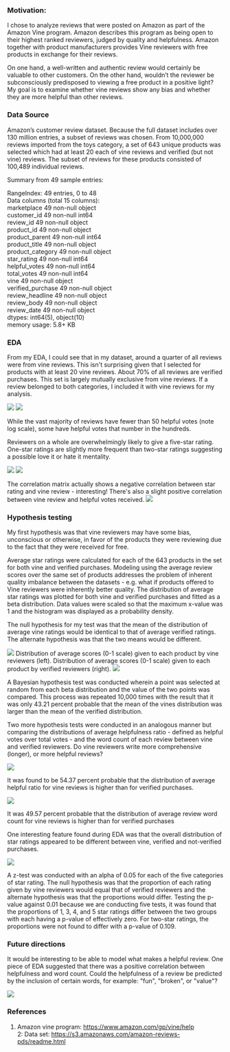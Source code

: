 ### Motivation:

I chose to analyze reviews that were posted on Amazon as part of the Amazon Vine program. Amazon describes this program as being open to their highest ranked reviewers, judged by quality and helpfulness. Amazon together with product manufacturers provides Vine reviewers with free products in exchange for their reviews.

On one hand, a well-written and authentic review would certainly be valuable to other customers. On the other hand, wouldn’t the reviewer be subconsciously predisposed to viewing a free product in a positive light? My goal is to examine whether vine reviews show any bias and whether they are more helpful than other reviews.

### Data Source
Amazon’s customer review dataset. Because the full dataset includes over 130 million entries, a subset of reviews was chosen. From 10,000,000 reviews imported from the toys category, a set of 643 unique products was selected which had at least 20 each of vine reviews and verified (but not vine) reviews. The subset of reviews for these products consisted of 100,489 individual reviews.

Summary from 49 sample entries:

RangeIndex: 49 entries, 0 to 48   
Data columns (total 15 columns):  
marketplace          49 non-null object  
customer_id          49 non-null int64  
review_id            49 non-null object  
product_id           49 non-null object  
product_parent       49 non-null int64  
product_title        49 non-null object  
product_category     49 non-null object  
star_rating          49 non-null int64  
helpful_votes        49 non-null int64  
total_votes          49 non-null int64  
vine                 49 non-null object  
verified_purchase    49 non-null object  
review_headline      49 non-null object  
review_body          49 non-null object  
review_date          49 non-null object  
dtypes: int64(5), object(10)  
memory usage: 5.8+ KB  

### EDA

From my EDA, I could see that in my dataset, around a quarter of all reviews were from vine reviews. This isn't surprising given that I selected for products with at least 20 vine reviews. About 70% of all reviews are verified purchases. This set is largely mutually exclusive from vine reviews. If a review belonged to both categories, I included it with vine reviews for my analysis.

![](images/vine_eda.png)
![](images/verified_eda.png)

While the vast majority of reviews have fewer than 50 helpful votes (note log scale), some have helpful votes that number in the hundreds.

Reviewers on a whole are overwhelmingly likely to give a five-star rating. One-star ratings are slightly more frequent than two-star ratings suggesting a possible love it or hate it mentality.

![](images/helpful_votes_eda.png)
![](images/star_rating.png)

The correlation matrix actually shows a negative correlation between star rating and vine review - interesting! There's also a slight positive correlation between vine review and helpful votes received.
![](images/correlation_matrix.png)

### Hypothesis testing

My first hypothesis was that vine reviewers may have some bias, unconscious or otherwise,
in favor of the products they were reviewing due to the fact that they were received
for free.

Average star ratings were calculated for each of the 643 products in the set for both vine and verified purchases. Modeling using the average review scores over the same set of products addresses the problem of inherent quality imbalance between the datasets - e.g. what if products offered to Vine reviewers were inherently better quality. The distribution of average star ratings was plotted for both vine and verified purchases and fitted as a beta distribution. Data values were scaled so that the maximum x-value was 1 and the histogram was displayed as a probability density.

The null hypothesis for my test was that the mean of the distribution of
average vine ratings would be identical to that of average verified ratings. The alternate
hypothesis was that the two means would be different.

![](images/star_rating_distributions.png)
Distribution of average scores (0-1 scale) given to each product by vine reviewers (left).
Distribution of average scores (0-1 scale) given to each product by verified reviewers (right).
![](images/star_rating_beta.png)

A Bayesian hypothesis test was conducted wherein a point was selected at random from each
beta distribution and the value of the two points was compared. This process was repeated
10,000 times with the result that it was only 43.21 percent probable that the mean of the vines distribution was larger than the mean of the verified distribution.

Two more hypothesis tests were conducted in an analogous manner but comparing the distributions of average helpfulness ratio - defined as helpful votes over total votes - and the word count of each review between vine and verified reviewers. Do vine reviewers write more comprehensive (longer), or more helpful reviews?

![](images/helpful_ratio_distributions.png)

It was found to be 54.37 percent probable that the distribution of average
helpful ratio for vine reviews is higher than for verified purchases.

![](images/word_count_distributions.png)

It was 49.57 percent probable that the distribution of average
review word count for vine reviews is higher than for verified purchases

One interesting feature found during EDA was that the overall distribution of star ratings appeared to be different between vine, verified and not-verified purchases.

![](images/star_pie_chart.png)

A z-test was conducted with an alpha of 0.05 for each of the five categories of star rating. The null hypothesis was that the proportion of each rating given by vine reviewers would equal that of verified reviewers and the alternate hypothesis was that the proportions would differ. Testing the p-value against 0.01 because we are conducting five tests, it was found that the proportions of 1, 3, 4, and 5 star ratings differ between the two groups with each having a p-value of effectively zero. For two-star ratings, the proportions were not found to differ with a p-value of 0.109.

### Future directions
It would be interesting to be able to model what makes a helpful review. One piece of EDA suggested that there was a positive correlation between helpfulness and word count. Could the helpfulness of a review be predicted by the inclusion of certain words, for example: "fun", "broken", or "value"?

![](images/word_count_correlation.png)

### References
1. Amazon vine program: https://www.amazon.com/gp/vine/help  
2: Data set: https://s3.amazonaws.com/amazon-reviews-pds/readme.html
